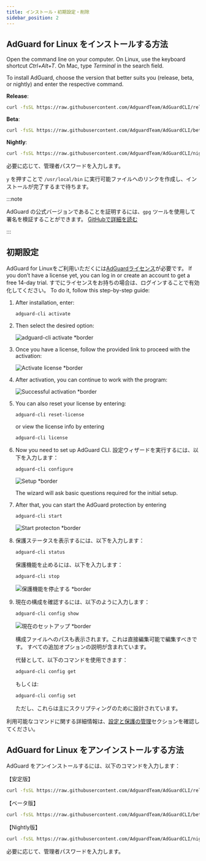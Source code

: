 ```yaml
---
title: インストール・初期設定・削除
sidebar_position: 2
---
```


## AdGuard for Linux をインストールする方法

Open the command line on your computer. On Linux, use the keyboard shortcut _Ctrl+Alt+T_. On Mac, type _Terminal_ in the search field.

To install AdGuard, choose the version that better suits you (release, beta, or nightly) and enter the respective command.

**Release**:

```sh
curl -fsSL https://raw.githubusercontent.com/AdguardTeam/AdGuardCLI/release/install.sh | sh -s -- -v
```

**Beta**:

```sh
curl -fsSL https://raw.githubusercontent.com/AdguardTeam/AdGuardCLI/beta/install.sh | sh -s -- -v
```

**Nightly**:

```sh
curl -fsSL https://raw.githubusercontent.com/AdguardTeam/AdGuardCLI/nightly/install.sh | sh -s -- -v
```

必要に応じて、管理者パスワードを入力します。

`y` を押すことで `/usr/local/bin` に実行可能ファイルへのリンクを作成し、インストールが完了するまで待ちます。

:::note

AdGuard の公式バージョンであることを証明するには、`gpg` ツールを使用して署名を検証することができます。 [GitHubで詳細を読む](https://github.com/AdguardTeam/AdGuardCLI?tab=readme-ov-file#verify-releases)

:::

## 初期設定

AdGuard for Linuxをご利用いただくには[AdGuardライセンス](https://adguard.com/license.html)が必要です。 If you don’t have a license yet, you can log in or create an account to get a free 14-day trial. すでにライセンスをお持ちの場合は、ログインすることで有効化してください。 To do it, follow this step-by-step guide:

1. After installation, enter:

   ```sh
   adguard-cli activate
   ```

2. Then select the desired option:

   ![adguard-cli activate \*border](https://cdn.adtidy.org/content/Kb/ad_blocker/linux/activation1.png)

3. Once you have a license, follow the provided link to proceed with the activation:

   ![Activate license \*border](https://cdn.adtidy.org/content/Kb/ad_blocker/linux/activation2.png)

4. After activation, you can continue to work with the program:

   ![Successful activation \*border](https://cdn.adtidy.org/content/Kb/ad_blocker/linux/activation3.png)

5. You can also reset your license by entering:

   ```sh
   adguard-cli reset-license
   ```

   or  view the license info by entering

   ```sh
   adguard-cli license
   ```

6. Now you need to set up AdGuard CLI. 設定ウィザードを実行するには、以下を入力します：

   ```sh
   adguard-cli configure
   ```

   ![Setup \*border](https://cdn.adtidy.org/content/Kb/ad_blocker/linux/activation4.png)

   The wizard will ask basic questions required for the initial setup.

7. After that, you can start the AdGuard protection by entering

   ```sh
   adguard-cli start
   ```

   ![Start protecton \*border](https://cdn.adtidy.org/content/Kb/ad_blocker/linux/activation5.png)

8. 保護ステータスを表示するには、以下を入力します：

   ```sh
   adguard-cli status
   ```

   保護機能を止めるには、以下を入力します：

   ```sh
   adguard-cli stop
   ```

   ![保護機能を停止する \*border](https://cdn.adtidy.org/content/Kb/ad_blocker/linux/activation6.png)

9. 現在の構成を確認するには、以下のように入力します：

   ```sh
   adguard-cli config show
   ```

   ![現在のセットアップ \*border](https://cdn.adtidy.org/content/Kb/ad_blocker/linux/activation7.png)

   構成ファイルへのパスも表示されます。これは直接編集可能で編集すべきです。 すべての追加オプションの説明が含まれています。

   代替として、以下のコマンドを使用できます：

   ```sh
   adguard-cli config get
   ```

   もしくは:

   ```sh
   adguard-cli config set
   ```

   ただし、これらは主にスクリプティングのために設計されています。

利用可能なコマンドに関する詳細情報は、[設定と保護の管理](https://adguard.com/kb/adguard-for-linux/settings/)セクションを確認してください。

## AdGuard for Linux をアンインストールする方法

AdGuard をアンインストールするには、以下のコマンドを入力します：

【安定版】

```sh
curl -fsSL https://raw.githubusercontent.com/AdguardTeam/AdGuardCLI/release/install.sh | sh -s -- -v -u
```

【ベータ版】

```sh
curl -fsSL https://raw.githubusercontent.com/AdguardTeam/AdGuardCLI/beta/install.sh | sh -s -- -v -u
```

【Nightly版】

```sh
curl -fsSL https://raw.githubusercontent.com/AdguardTeam/AdGuardCLI/nightly/install.sh | sh -s -- -v -u
```

必要に応じて、管理者パスワードを入力します。
